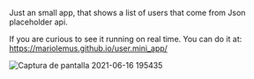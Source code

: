 Just an small app, that shows a list of users that come from Json placeholder api. 

If you are curious to see it running on real time. You can do it at: https://mariolemus.github.io/user.mini_app/ 


![Captura de pantalla 2021-06-16 195435](https://user-images.githubusercontent.com/72822917/122318725-ca793480-cedc-11eb-8ce7-70aa301b482e.png)

